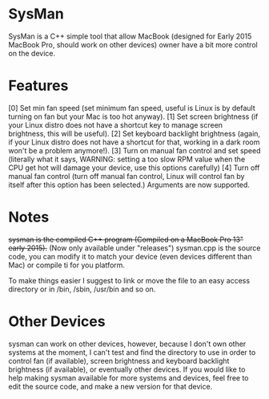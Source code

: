 # SysMan
SysMan is a C++ simple tool that allow MacBook (designed for Early 2015 MacBook Pro, should work on other devices) owner have a bit more control on the device.

# Features
[0] Set min fan speed (set minimum fan speed, useful is Linux is by default turning on fan but your Mac is too hot anyway).
[1] Set screen brightness (if your Linux distro does not have a shortcut key to manage screen brightness, this will be useful).
[2] Set keyboard backlight brightness (again, if your Linux distro does not have a shortcut for that, working in a dark room won't be a problem anymore!).
[3] Turn on manual fan control and set speed (literally what it says, WARNING: setting a too slow RPM value when the CPU get hot will damage your device, use this options carefully)
[4] Turn off manual fan control (turn off manual fan control, Linux will control fan by itself after this option has been selected.)
Arguments are now supported.

# Notes
~~sysman is the compiled C++ program (Compiled on a MacBook Pro 13" early 2015).~~ (Now only available under "releases")
sysman.cpp is the source code, you can modify it to match your device (even devices different than Mac) or compile ti for you platform.

To make things easier I suggest to link or move the file to an easy access directory or in /bin, /sbin, /usr/bin and so on.

# Other Devices
sysman can work on other devices, however, because I don't own other systems at the moment, I can't test and find the directory to use in order to control fan (if available), screen brightness and keyboard backlight brightness (if available), or eventually other devices.
If you would like to help making sysman available for more systems and devices, feel free to edit the source code, and make a new version for that device.
